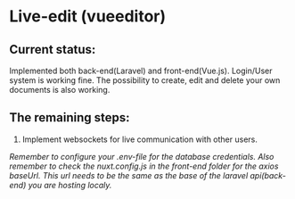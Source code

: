 # Live-edit (vueeditor)

## Current status:
Implemented both back-end(Laravel) and front-end(Vue.js).
Login/User system is working fine.
The possibility to create, edit and delete your own documents is also working.

## The remaining steps:
1. Implement websockets for live communication with other users.

*Remember to configure your .env-file for the database credentials. Also remember to check the
nuxt.config.js in the front-end folder for the axios baseUrl. This url needs to be the same as the
base of the laravel api(back-end) you are hosting localy.*
